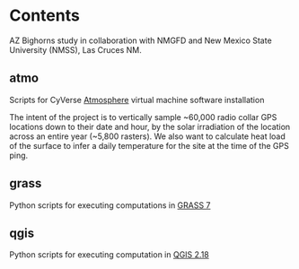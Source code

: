 # Contents

AZ Bighorns study in collaboration with NMGFD and New Mexico State University (NMSS), Las Cruces NM.

## atmo

Scripts for CyVerse [Atmosphere](atmo.cyverse.org) virtual machine software installation 

The intent of the project is to vertically sample ~60,000 radio collar GPS locations down to their date and hour, by the solar irradiation of the location across an entire year (~5,800 rasters). We also want to calculate heat load of the surface to infer a daily temperature for the site at the time of the GPS ping. 

## grass

Python scripts for executing computations in [GRASS 7](https://grass.osgeo.org/)

## qgis

Python scripts for executing computation in [QGIS 2.18](http://www.qgis.org/en/site/)

